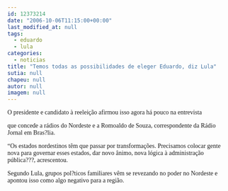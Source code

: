 ```yaml
---
id: 12373214
date: "2006-10-06T11:15:00+00:00"
last_modified_at: null
tags:
  - eduardo
  - lula
categories:
  - noticias
title: "Temos todas as possibilidades de eleger Eduardo, diz Lula"
sutia: null
chapeu: null
autor: null
imagem: null
---
```

<p><P><FONT face=Verdana>O presidente e candidato à reeleição afirmou isso&nbsp;agora há pouco na entrevista</p>
<p> que concede a rádios do Nordeste e a Romoaldo de Souza, correspondente da Rádio Jornal em Bras?lia.</FONT></P></p>
<p><P><FONT face=Verdana>“Os estados nordestinos têm que passar por transformações. Precisamos colocar gente nova para governar esses estados, dar novo ânimo, nova lógica à administração pública???, acrescentou.</FONT></P></p>
<p><P><FONT face=Verdana>Segundo Lula, grupos pol?ticos familiares vêm se revezando no poder no Nordeste e apontou isso como algo negativo para a região.</FONT></P> </p>
